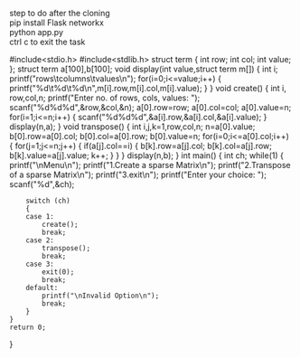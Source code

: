 step to do after the cloning<br>
pip install Flask networkx<br>
python app.py<br>
ctrl c to exit the task<br> 


#include<stdio.h>
#include<stdlib.h>
struct term
{
    int row;
    int col;
    int value;
};
struct term a[100],b[100];
void display(int value,struct term m[])
{
    int i;
    printf("rows\tcolumns\tvalues\n");
    for(i=0;i<=value;i++)
    {
        printf("%d\t%d\t%d\n",m[i].row,m[i].col,m[i].value);
    }
}
void create()
{
    int i, row,col,n;
    printf("Enter no. of rows, cols, values: ");
    scanf("%d%d%d",&row,&col,&n);
    a[0].row=row;
    a[0].col=col;
    a[0].value=n;
    for(i=1;i<=n;i++)
    {
        scanf("%d%d%d",&a[i].row,&a[i].col,&a[i].value);
    }
    display(n,a);
}
void transpose()
{
    int i,j,k=1,row,col,n;
    n=a[0].value;
    b[0].row=a[0].col;
    b[0].col=a[0].row;
    b[0].value=n;
    for(i=0;i<=a[0].col;i++)
    {
        for(j=1;j<=n;j++)
        {
            if(a[j].col==i)
            {
                b[k].row=a[j].col;
                b[k].col=a[j].row;
                b[k].value=a[j].value;
                k++;
            }
        }
    }
    display(n,b);
}
int main()
{
    int ch;
    while(1)
    {
        printf("\nMenu\n");
        printf("1.Create a sparse Matrix\n");
        printf("2.Transpose of a sparse Matrix\n");
        printf("3.exit\n");
        printf("Enter your choice: ");
        scanf("%d",&ch);

        switch (ch)
        {
        case 1:
            create();
            break;
        case 2:
            transpose();
            break;
        case 3:
            exit(0);
            break;
        default:
            printf("\nInvalid Option\n");
            break;
        }
    }
    return 0;
}
